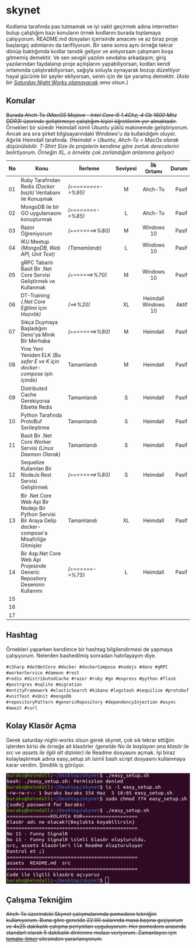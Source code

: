 # skynet

Kodlama tarafında pas tutmamak ve iyi vakit geçirmek adına internetten bulup çalıştığım bazı konuların örnek kodlarını burada toplamaya çalışıyorum. README.md dosyaları içerisinde amacımı ve az biraz proje başlangıç adımlarını da tarifliyorum. Bir sene sonra aynı örneğe tekrar dönüp baktığımda kodlar tanıdık geliyor ve anlıyorsam çalışmam boşa gitmemiş demektir. Ve sen sevgili yazılım sevdalısı arkadaşım; giriş yazılarından faydalanıp proje açılışlarını yapabiliyorsan, kodları kendi ortamında çalıştırabiliyorsan, sağıyla soluyla oynayarak bozup düzeltiyor hayal gücünle bir şeyler ekliyorsan, senin için de işe yaramış demektir. _(Asla bir [Saturday Night Works olamayacak](https://github.com/buraksenyurt/saturday-night-works) ama olsun.)_

## Konular

~~Burada Ahch-To _(MacOS Mojave - Intel Core i5 1.4Ghz, 4 Gb 1600 Mhz DDR3)_ üzerinde geliştirmeye çalıştığım kişiel öğretilerim yer almaktadır.~~ Örnekleri bir süredir Heimdall isimli Ubuntu yüklü makinemde geliştiriyorum. Ancak ara sıra şirket bilgisayarındaki Windows'u da kullandığım oluyor. Ağırlık Heimdall tarafında. _(Heimdal = Ubuntu, Ahch-To = MacOs olarak düşünülebilir. T-Shirt Size ile projelerin kendime göre zorluk derecelerini belirtiyorum. Örneğin XL, o örnekte çok zorlandığım anlamına geliyor)_

| No | Konu                                                                                                         | İlerleme           | Seviyesi |      İlk Ortamı     | Durum |
|----|--------------------------------------------------------------------------------------------------------------|--------------------|:--------:|:-------------------:|------:|
| 01 | Ruby Tarafından Redis _(Docker bazlı)_  Veritabanı ile Konuşmak                                              | _(=========->%95)_ |     M    |       Ahch-To       | Pasif |
| 02 | MongoDB ile bir GO uygulamasını konuşturmak                                                                  | _(========->%85)_  |     L    |       Ahch-To       | Pasif |
| 03 | Razor Öğreniyorum                                                                                            | _(========>%80)_   |     M    |      Windows 10     | Pasif |
| 04 | IKU Meetup _(MongoDB, Web API, Unit Test)_                                                                   | _(Tamamlandı)_     |     L    |      Windows 10     | Pasif |
| 05 | gRPC Tabanlı Basit Bir .Net Core Servisi  Geliştirmek ve Kullanmak                                           | _(=======>%70)_    |     M    |      Windows 10     | Pasif |
| 06 | DT-Training _(.Net Core Eğitimi için Hazırlık)_                                                              | _(==>%20)_         |    XL    | Heimdall Windows 10 | Aktif |
| 07 | Sıkça Duymaya Başladığım Deno'ya  Minik Bir Merhaba                                                          | _(========>%80)_   |     M    |       Heimdall      | Pasif |
| 08 | Yine Yeni Yeniden ELK _(Bu sefer E ve K için docker-compose işin içinde)_                                    | Tamamlandı         |     M    |       Heimdall      | Pasif |
| 09 | Distributed Cache Gerekiyorsa Elbette Redis                                                                  | Tamamlandı         |     S    |       Heimdall      | Pasif |
| 10 | Python Tarafında ProtoBuf Serileştirme                                                                       | Tamamlandı         |     S    |       Heimdall      | Pasif |
| 11 | Basit Bir .Net Core Worker Servisi  _(Linux Daemon Olarak)_                                                  | Tamamlandı         |     S    |       Heimdall      | Pasif |
| 12 | Sequelize Kullanılan Bir NodeJs  Rest Servisi Geliştirmek                                                    | _(========>%80)_   |     S    |       Heimdall      | Pasif |
| 13 | Bir .Net Core Web Api Bir Nodejs Bir Python  Servisi Bir Araya Gelip docker-compose'a  Misafirliğe Gitmişler | Tamamlandı         |    XL    |       Heimdall      | Pasif |
| 14 | Bir Asp.Net Core Web Api Projesinde Generic Repository Deseninin Kullanımı                                   | _(=======->%75)_   |     L    |       Heimdall      | Pasif |
| 15 |                                                                                                              |                    |          |                     |       |
| 16 |                                                                                                              |                    |          |                     |       |
| 17 |                                                                                                              |                    |          |                     |       |

## Hashtag

Örnekleri yaparken kendimce bir hashtag bilgilendirmesi de yapmaya çalışıyorum. Nelerden bashedilmiş sonradan hatırlayayım diye.

```text
#cSharp #dotNetCore #docker #dockerCompose #nodejs #deno #gRPC #workerService #dameon #rest 
#redis #distributedCache #razor #ruby #go #express #python #flask #postrgres #sqlite #migration 
#entityFramework #elasticSearch #kibana #logstash #sequilize #protobuf #unitTest #xUnit #mongoDb 
#repositoryPattern #genericRepository #dependencyInjection #async #await #curl
```
## Kolay Klasör Açma

Gerek saturday-night-works olsun gerek skynet, çok sık tekrar ettiğim işlerden birisi de örneğe ait klasörler _(genelde No ile başlayan ana klasör ile src ve assets ile ilgili alt dizinler)_ ile Readme dosyasını açmak. İşi biraz kolaylaştırmak adına easy_setup.sh isimli bash script dosyasını kullanmaya karar verdim. Şimdilik iş görüyor.

![bash_screen.png](./bash_screen.png)

## Çalışma Tekniğim

~~Ahch-To üzerindeki Skynet çalışmalarımda pomodoro tekniğini kullanıyorum. Buna göre genelde 22:00 sularında masa başına geçiyorum ve 4x25 dakikalık çalışma periyotları uyguluyorum. Her pomodoro arasında standart olarak 5 dakikalık dinlenme molası veriyorum. Zamanlayıcı için [tomato-timer](https://tomato-timer.com/) sitesinden yararlanıyorum.~~
